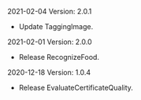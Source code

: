 2021-02-04 Version: 2.0.1
- Update TaggingImage.

2021-02-01 Version: 2.0.0
- Release RecognizeFood.

2020-12-18 Version: 1.0.4
- Release EvaluateCertificateQuality.

